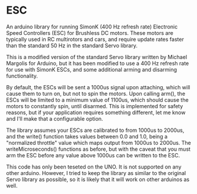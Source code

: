 # ESC
An arduino library for running SimonK (400 Hz refresh rate) Electronic Speed Controllers (ESC) for Brushless DC motors.  These motors are typically used in RC multirotors and cars, and require update rates faster than the standard 50 Hz in the standard Servo library.

This is a modified version of the standard Servo library written by Michael Margolis for Arduino, but it has been modified to use a 400 Hz refresh rate for use with SimonK ESCs, and some additional arming and disarming functionality.

By default, the ESCs will be sent a 1000us signal upon attaching, which will cause them to turn on, but not to spin the motors.  Upon calling arm(), the ESCs will be limited to a minimum value of 1100us, which should cause the motors to constantly spin, until disarmed.  This is implemented for safety reasons, but if your application requires something different, let me know and I'll make that a configurable option.

The library assumes your ESCs are calibrated to from 1000us to 2000us, and the write() function takes values between 0.0 and 1.0, being a "normalized throttle" value which maps output from 1000us to 2000us.  The writeMicroseconds() functions as before, but with the caveat that you must arm the ESC before any value above 1000us can be written to the ESC.

This code has only been teseted on the UNO.  It is not supported on any other arduino.  However, I tried to keep the library as similar to the original Servo library as possible, so it is likely that it will work on other arduinos as well.


